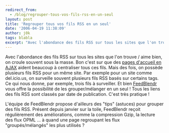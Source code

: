 ```yaml
---
redirect_from:
  - /blog/regrouper-tous-vos-fils-rss-en-un-seul
layout: post
title: 'Regrouper tous vos fils RSS en un seul'
date: '2006-04-19 11:38:09'
author: j0k
tags: blabla
excerpt: "Avec l'abondance des fils RSS sur tous les sites que l'on trouve / aime bien, on croule souvent sous la masse. Bon c'est sur que des [pages d'accueil en AJAX](http://www.j0k3r.net/chtit-truc-page-d-accueil-en-ajax-37.html) aident beaucoup à centraliser tous ces fils. Mais des fois, on possède plusieurs fils RSS pour un même site.     \nPar exemple pour un      …"
---
```


Avec l'abondance des fils RSS sur tous les sites que l'on trouve / aime bien, on croule souvent sous la masse. Bon c'est sur que des [pages d'accueil en AJAX](http://www.j0k3r.net/chtit-truc-page-d-accueil-en-ajax-37.html) aident beaucoup à centraliser tous ces fils. Mais des fois, on possède plusieurs fils RSS pour un même site.
Par exemple pour un site comme del.icio.us, on surveille souvent plusieurs fils RSS basés sur certains tags. Ce qui nous donne, par exemple, trois fils à surveiller. Et bien [FeedBlendr](http://www.feedblendr.com/) vous offre la possibilité de les grouper/mélanger en un seul ! Tous les liens des fils RSS sont classés par date de publication. C'est très pratique !

L'équipe de FeedBlendr propose d'ailleurs des &quot;tips&quot; (astuces) pour grouper des fils RSS. Présent depuis janvier sur la toile, FeedBlendr reçoit régulièrement des améliorations, comme la compression Gzip, la lecture des flux OPML ... à quand une page regroupant les flux &quot;groupés/mélangés&quot; les plus utilisés ?
